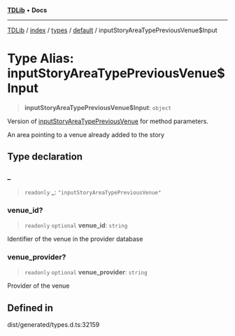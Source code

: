 [**TDLib**](../../../../../../README.md) • **Docs**

***

[TDLib](../../../../../../modules.md) / [index](../../../../../README.md) / [types](../../../README.md) / [default](../README.md) / inputStoryAreaTypePreviousVenue$Input

# Type Alias: inputStoryAreaTypePreviousVenue$Input

> **inputStoryAreaTypePreviousVenue$Input**: `object`

Version of [inputStoryAreaTypePreviousVenue](inputStoryAreaTypePreviousVenue.md) for method parameters.

An area pointing to a venue already added to the story

## Type declaration

### \_

> `readonly` **\_**: `"inputStoryAreaTypePreviousVenue"`

### venue\_id?

> `readonly` `optional` **venue\_id**: `string`

Identifier of the venue in the provider database

### venue\_provider?

> `readonly` `optional` **venue\_provider**: `string`

Provider of the venue

## Defined in

dist/generated/types.d.ts:32159
